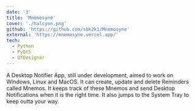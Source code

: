 ```yaml
---
date: '3'
title: 'Mnemosyne'
cover: './halcyon.png'
github: 'https://github.com/sbk2k1/Mnemosyne'
external: 'https://mnemosyne.vercel.app/'
tech:
  - Python
  - PyQt5
  - QTDesigner
---
```


A Desktop Notifier App, still under development, aimed to work on Windows, Linux and MacOS. It can create, update and delete Reminders called Mnemos. It keeps track of these Mnemos and send Desktop Notifications when it is the right time. It also jumps to the System Tray to keep outta your way.
